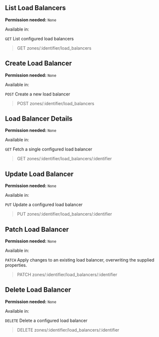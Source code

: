 ## List Load Balancers

**Permission needed:** `None`

Available in:



`GET` List configured load balancers

> GET zones/:identifier/load_balancers


## Create Load Balancer

**Permission needed:** `None`

Available in:



`POST` Create a new load balancer

> POST zones/:identifier/load_balancers


## Load Balancer Details

**Permission needed:** `None`

Available in:



`GET` Fetch a single configured load balancer

> GET zones/:identifier/load_balancers/:identifier


## Update Load Balancer

**Permission needed:** `None`

Available in:



`PUT` Update a configured load balancer

> PUT zones/:identifier/load_balancers/:identifier


## Patch Load Balancer

**Permission needed:** `None`

Available in:



`PATCH` Apply changes to an existing load balancer, overwriting the supplied properties.

> PATCH zones/:identifier/load_balancers/:identifier


## Delete Load Balancer

**Permission needed:** `None`

Available in:



`DELETE` Delete a configured load balancer

> DELETE zones/:identifier/load_balancers/:identifier
